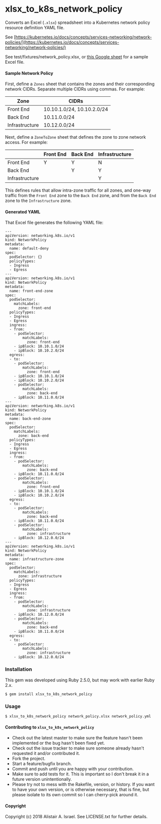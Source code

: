 # xlsx_to_k8s_network_policy

Converts an Excel (`.xlsx`) spreadsheet into a Kubernetes network policy resource definition YAML file.

See [https://kubernetes.io/docs/concepts/services-networking/network-policies/](https://kubernetes.io/docs/concepts/services-networking/network-policies/)

See test/fixtures/network_policy.xlsx, or [this Google sheet](https://docs.google.com/spreadsheets/d/e/2PACX-1vRj2xVTUJERb9oP9rBth1hbAef5XwXO5NrBUIK1HbryBFMhrE7J5YtXiWNUuxEnb3oB7kcJBKDWoIT2/pubhtml) for a sample Excel file.

#### Sample Network Policy

First, define a `Zones` sheet that contains the zones and their corresponding network CIDRs. Separate multiple CIDRs using commas. For example:

|Zone          |CIDRs                     |
|--------------|--------------------------|
|Front End     |10.10.1.0/24, 10.10.2.0/24|
|Back End      |10.11.0.0/24              |
|Infrastructure|10.12.0.0/24              |

Next, define a `ZoneToZone` sheet that defines the zone to zone network access. For example:

|              |Front End|Back End|Infrastructure|
|--------------|---------|--------|--------------|
|Front End     |Y        |Y       |N             |
|Back End      |         |Y       |Y             |
|Infrastructure|         |        |Y             |

This defines rules that allow intra-zone traffic for all zones, and one-way traffic from the `Front End` zone to the `Back End` zone, and from the `Back End` zone to the `Infrastructure` zone.


#### Generated YAML

That Excel file generates the following YAML file:

```
---
apiVersion: networking.k8s.io/v1
kind: NetworkPolicy
metadata:
  name: default-deny
spec:
  podSelector: {}
  policyTypes:
  - Ingress
  - Egress
---
apiVersion: networking.k8s.io/v1
kind: NetworkPolicy
metadata:
  name: front-end-zone
spec:
  podSelector:
    matchLabels:
      zone: front-end
  policyTypes:
  - Ingress
  - Egress
  ingress:
  - from:
    - podSelector:
        matchLabels:
          zone: front-end
    - ipBlock: 10.10.1.0/24
    - ipBlock: 10.10.2.0/24
  egress:
  - to:
    - podSelector:
        matchLabels:
          zone: front-end
    - ipBlock: 10.10.1.0/24
    - ipBlock: 10.10.2.0/24
    - podSelector:
        matchLabels:
          zone: back-end
    - ipBlock: 10.11.0.0/24
---
apiVersion: networking.k8s.io/v1
kind: NetworkPolicy
metadata:
  name: back-end-zone
spec:
  podSelector:
    matchLabels:
      zone: back-end
  policyTypes:
  - Ingress
  - Egress
  ingress:
  - from:
    - podSelector:
        matchLabels:
          zone: back-end
    - ipBlock: 10.11.0.0/24
    - podSelector:
        matchLabels:
          zone: front-end
    - ipBlock: 10.10.1.0/24
    - ipBlock: 10.10.2.0/24
  egress:
  - to:
    - podSelector:
        matchLabels:
          zone: back-end
    - ipBlock: 10.11.0.0/24
    - podSelector:
        matchLabels:
          zone: infrastructure
    - ipBlock: 10.12.0.0/24
---
apiVersion: networking.k8s.io/v1
kind: NetworkPolicy
metadata:
  name: infrastructure-zone
spec:
  podSelector:
    matchLabels:
      zone: infrastructure
  policyTypes:
  - Ingress
  - Egress
  ingress:
  - from:
    - podSelector:
        matchLabels:
          zone: infrastructure
    - ipBlock: 10.12.0.0/24
    - podSelector:
        matchLabels:
          zone: back-end
    - ipBlock: 10.11.0.0/24
  egress:
  - to:
    - podSelector:
        matchLabels:
          zone: infrastructure
    - ipBlock: 10.12.0.0/24
```

### Installation

This gem was developed using Ruby 2.5.0, but may work with earlier Ruby 2.x.

```
$ gem install xlsx_to_k8s_network_policy
```

### Usage

```
$ xlsx_to_k8s_network_policy network_policy.xlsx network_policy.yml
```

#### Contributing to `xlsx_to_k8s_network_policy`
 
* Check out the latest master to make sure the feature hasn't been implemented or the bug hasn't been fixed yet.
* Check out the issue tracker to make sure someone already hasn't requested it and/or contributed it.
* Fork the project.
* Start a feature/bugfix branch.
* Commit and push until you are happy with your contribution.
* Make sure to add tests for it. This is important so I don't break it in a future version unintentionally.
* Please try not to mess with the Rakefile, version, or history. If you want to have your own version, or is otherwise necessary, that is fine, but please isolate to its own commit so I can cherry-pick around it.

#### Copyright

Copyright (c) 2018 Alistair A. Israel. See LICENSE.txt for
further details.
